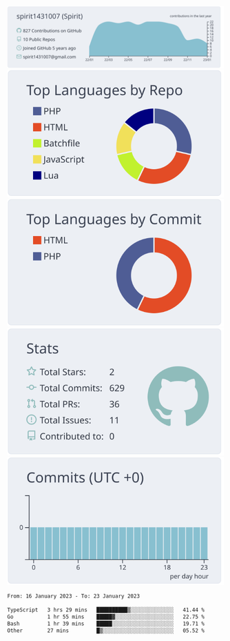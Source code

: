 [![](https://raw.githubusercontent.com/spirit1431007/spirit1431007/master/profile-summary-card-output/nord_bright/0-profile-details.svg)](https://git.io/spiritx)
[![](https://raw.githubusercontent.com/spirit1431007/spirit1431007/master/profile-summary-card-output/nord_bright/1-repos-per-language.svg)](https://git.io/spiritx) [![](https://raw.githubusercontent.com/spirit1431007/spirit1431007/master/profile-summary-card-output/nord_bright/2-most-commit-language.svg)](https://git.io/spiritx)
[![](https://raw.githubusercontent.com/spirit1431007/spirit1431007/master/profile-summary-card-output/nord_bright/3-stats.svg)](https://git.io/spiritx) [![](https://raw.githubusercontent.com/spirit1431007/spirit1431007/master/profile-summary-card-output/nord_bright/4-productive-time.svg)](https://git.io/spiritx)

<!--START_SECTION:waka-->

```text
From: 16 January 2023 - To: 23 January 2023

TypeScript   3 hrs 29 mins   ██████████▒░░░░░░░░░░░░░░   41.44 %
Go           1 hr 55 mins    █████▓░░░░░░░░░░░░░░░░░░░   22.75 %
Bash         1 hr 39 mins    █████░░░░░░░░░░░░░░░░░░░░   19.71 %
Other        27 mins         █▒░░░░░░░░░░░░░░░░░░░░░░░   05.52 %
```

<!--END_SECTION:waka-->
